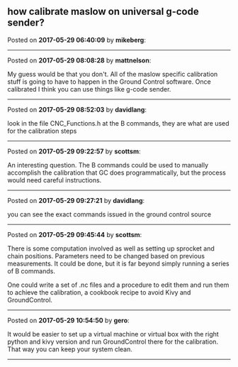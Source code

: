 ## how calibrate maslow on universal g-code sender?
Posted on **2017-05-29 06:40:09** by **mikeberg**:



---

Posted on **2017-05-29 08:08:28** by **mattnelson**:

My guess would be that you don't.  All of the maslow specific calibration stuff is going to have to happen in the Ground Control software.  Once calibrated I think you can use things like g-code sender.

---

Posted on **2017-05-29 08:52:03** by **davidlang**:

look in the file CNC_Functions.h at the B commands, they are what are used for the calibration steps

---

Posted on **2017-05-29 09:22:57** by **scottsm**:

An interesting question. The B commands could be used to manually accomplish the calibration that GC does programmatically, but the process would need careful instructions.

---

Posted on **2017-05-29 09:27:21** by **davidlang**:

you can see the exact commands issued in the ground control source

---

Posted on **2017-05-29 09:45:44** by **scottsm**:

There is some computation involved as well as setting up sprocket and chain positions. Parameters need to be changed based on previous measurements. It could be done, but it is far beyond simply running a series of B commands.

One could write a set of .nc files and a procedure to edit them and run them to achieve the calibration, a cookbook recipe to avoid Kivy and GroundControl.

---

Posted on **2017-05-29 10:54:50** by **gero**:

It would be easier to set up a virtual machine or virtual box with the right python and kivy version and run GroundControl there for the calibration. That way you can keep your system clean.

---

